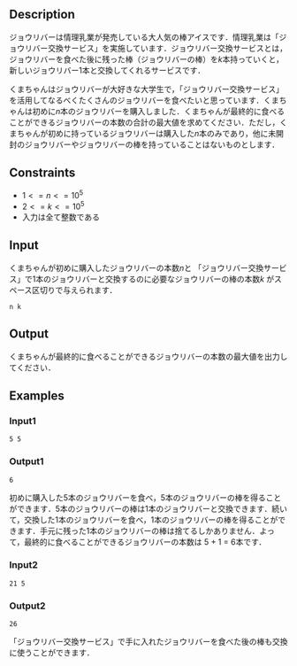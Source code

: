 ## Description
ジョウリバーは情理乳業が発売している大人気の棒アイスです．情理乳業は「ジョウリバー交換サービス」を実施しています．ジョウリバー交換サービスとは，ジョウリバーを食べた後に残った棒（ジョウリバーの棒）を$k$本持っていくと，新しいジョウリバー1本と交換してくれるサービスです．

くまちゃんはジョウリバーが大好きな大学生で，「ジョウリバー交換サービス」を活用してなるべくたくさんのジョウリバーを食べたいと思っています．くまちゃんは初めに$n$本のジョウリバーを購入しました．くまちゃんが最終的に食べることができるジョウリバーの本数の合計の最大値を求めてください．ただし，くまちゃんが初めに持っているジョウリバーは購入した$n$本のみであり，他に未開封のジョウリバーやジョウリバーの棒を持っていることはないものとします．

## Constraints

* $1 <= n <= 10^5$
* $2 <= k <= 10^5$
* 入力は全て整数である

## Input

くまちゃんが初めに購入したジョウリバーの本数$n$と
「ジョウリバー交換サービス」で1本のジョウリバーと交換するのに必要なジョウリバーの棒の本数$k$
がスペース区切りで与えられます．
```
n k
```

## Output

くまちゃんが最終的に食べることができるジョウリバーの本数の最大値を出力してください．


## Examples

### Input1
```
5 5
```

### Output1
```
6
```

初めに購入した5本のジョウリバーを食べ，5本のジョウリバーの棒を得ることができます．5本のジョウリバーの棒は1本のジョウリバーと交換できます．続いて，交換した1本のジョウリバーを食べ，1本のジョウリバーの棒を得ることができます．手元に残った1本のジョウリバーの棒は捨てるしかありません．よって，最終的に食べることができるジョウリバーの本数は 5 + 1 = 6本です．

### Input2
```
21 5
```

### Output2
```
26
```

「ジョウリバー交換サービス」で手に入れたジョウリバーを食べた後の棒も交換に使うことができます．
